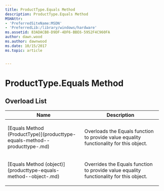 ```yaml
---
title: ProductType.Equals Method
description: ProductType.Equals Method
MSHAttr:
- 'PreferredSiteName:MSDN'
- 'PreferredLib:/library/windows/hardware'
ms.assetid: 83ADACB8-D9DF-4DF6-BBE6-5952F4C960FA
author: dawn.wood
ms.author: dawnwood
ms.date: 10/15/2017
ms.topic: article


---
```


# ProductType.Equals Method


## <span id="Overload_List"></span><span id="overload_list"></span><span id="OVERLOAD_LIST"></span>Overload List


<table>
<colgroup>
<col width="50%" />
<col width="50%" />
</colgroup>
<thead>
<tr class="header">
<th>Name</th>
<th>Description</th>
</tr>
</thead>
<tbody>
<tr class="odd">
<td><p>[Equals Method (ProductType)](producttype-equals-method--producttype-.md)</p></td>
<td><p>Overloads the Equals function to provide value equality functionality for this object.</p></td>
</tr>
<tr class="even">
<td><p>[Equals Method (object)](producttype-equals-method--object-.md)</p></td>
<td><p>Overrides the Equals function to provide value equality functionality for this object.</p></td>
</tr>
</tbody>
</table>

 

 

 






